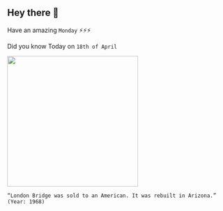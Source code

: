 ## Hey there 👋
Have an amazing `Monday` ⚡⚡⚡

Did you know Today on `18th of April`
 
 [<img src="https://upload.wikimedia.org/wikipedia/commons/2/25/London_Bridge_Lake_Havasu%2C_aerial_view_1973%2C_Film0_A_6-11-b.jpg" width="300" />](https://londonist.com/2013/04/londonbridge#:~:text=45%20years%20ago%20today%2C%20London,reassembled%20and%20still%20stands%20today.) 
 ```
“London Bridge was sold to an American. It was rebuilt in Arizona.” (Year: 1968)
```
